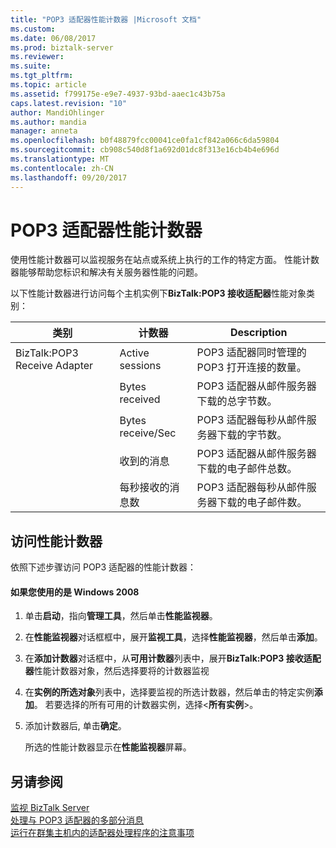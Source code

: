 ```yaml
---
title: "POP3 适配器性能计数器 |Microsoft 文档"
ms.custom: 
ms.date: 06/08/2017
ms.prod: biztalk-server
ms.reviewer: 
ms.suite: 
ms.tgt_pltfrm: 
ms.topic: article
ms.assetid: f799175e-e9e7-4937-93bd-aaec1c43b75a
caps.latest.revision: "10"
author: MandiOhlinger
ms.author: mandia
manager: anneta
ms.openlocfilehash: b0f48879fcc00041ce0fa1cf842a066c6da59804
ms.sourcegitcommit: cb908c540d8f1a692d01dc8f313e16cb4b4e696d
ms.translationtype: MT
ms.contentlocale: zh-CN
ms.lasthandoff: 09/20/2017
---
```

# <a name="pop3-adapter-performance-counters"></a>POP3 适配器性能计数器
使用性能计数器可以监视服务在站点或系统上执行的工作的特定方面。 性能计数器能够帮助您标识和解决有关服务器性能的问题。  
  
 以下性能计数器进行访问每个主机实例下**BizTalk:POP3 接收适配器**性能对象类别：  
  
|**类别**|**计数器**|**Description**|  
|------------------|-----------------|---------------------|  
|BizTalk:POP3 Receive Adapter|Active sessions|POP3 适配器同时管理的 POP3 打开连接的数量。|  
||Bytes received|POP3 适配器从邮件服务器下载的总字节数。|  
||Bytes receive/Sec|POP3 适配器每秒从邮件服务器下载的字节数。|  
||收到的消息|POP3 适配器从邮件服务器下载的电子邮件总数。|  
||每秒接收的消息数|POP3 适配器每秒从邮件服务器下载的电子邮件数。|  
  
## <a name="to-access-performance-counters"></a>访问性能计数器  
 依照下述步骤访问 POP3 适配器的性能计数器：  
  
#### <a name="if-you-are-using-windows-2008"></a>如果您使用的是 Windows 2008  
  
1.  单击**启动**，指向**管理工具**，然后单击**性能监视器**。  
  
2.  在**性能监视器**对话框框中，展开**监视工具**，选择**性能监视器**，然后单击**添加**。  
  
3.  在**添加计数器**对话框中，从**可用计数器**列表中，展开**BizTalk:POP3 接收适配器**性能计数器对象，然后选择要将的计数器监视  
  
4.  在**实例的所选对象**列表中，选择要监视的所选计数器，然后单击的特定实例**添加**。  若要选择的所有可用的计数器实例，选择\<**所有实例**>。  
  
5.  添加计数器后, 单击**确定**。  
  
     所选的性能计数器显示在**性能监视器**屏幕。  
  
## <a name="see-also"></a>另请参阅  
 [监视 BizTalk Server](../core/monitoring-biztalk-server.md)  
 [处理与 POP3 适配器的多部分消息](../core/processing-multi-part-messages-with-the-pop3-adapter.md)   
 [运行在群集主机内的适配器处理程序的注意事项](../core/considerations-for-running-adapter-handlers-within-a-clustered-host1.md)